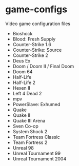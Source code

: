# game-configs
Video game configuration files

* Bioshock
* Blood: Fresh Supply
* Counter-Strike 1.6
* Counter-Strike: Source
* Counter-Strike 2
* Deus Ex
* Doom / Doom II / Final Doom
* Doom 64
* Half-Life
* Half-Life 2
* Hexen II
* Left 4 Dead 2
* mpv
* PowerSlave: Exhumed
* Quake
* Quake II
* Quake III Arena
* Sven Co-op
* System Shock 2
* Team Fortress Classic
* Team Fortress 2
* Unreal 98
* Unreal Tournament 99
* Unreal Tournament 2004
